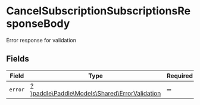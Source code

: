 # CancelSubscriptionSubscriptionsResponseBody

Error response for validation


## Fields

| Field                                                                                   | Type                                                                                    | Required                                                                                | Description                                                                             |
| --------------------------------------------------------------------------------------- | --------------------------------------------------------------------------------------- | --------------------------------------------------------------------------------------- | --------------------------------------------------------------------------------------- |
| `error`                                                                                 | [?\paddle\Paddle\Models\Shared\ErrorValidation](../../Models/Shared/ErrorValidation.md) | :heavy_minus_sign:                                                                      | N/A                                                                                     |
